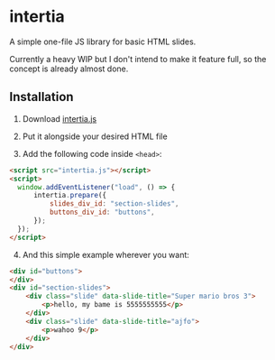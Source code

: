 # intertia

A simple one-file JS library for basic HTML slides.

Currently a heavy WIP but I don't intend to make it feature full, so the
concept is already almost done.

## Installation

1. Download [intertia.js](intertia.js)

2. Put it alongside your desired HTML file

3. Add the following code inside `<head>`:

  ```html
  <script src="intertia.js"></script>
  <script>
    window.addEventListener("load", () => {
        intertia.prepare({
            slides_div_id: "section-slides",
            buttons_div_id: "buttons",
        });
    });
  </script>
  ```

4. And this simple example wherever you want:

  ```html
  <div id="buttons">
  </div>
  <div id="section-slides">
      <div class="slide" data-slide-title="Super mario bros 3">
          <p>hello, my bame is 5555555555</p>
      </div>
      <div class="slide" data-slide-title="ajfo">
          <p>wahoo 9</p>
      </div>
  </div>
  ```

<!-- I just came up with the name "intertia". I was tryna type inertia
but accidentally typo'd and it sounds cool so I'm gonna keep it -->
